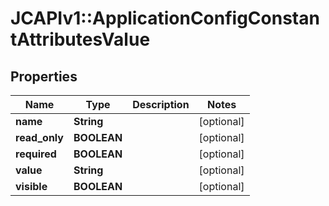 # JCAPIv1::ApplicationConfigConstantAttributesValue

## Properties
Name | Type | Description | Notes
------------ | ------------- | ------------- | -------------
**name** | **String** |  | [optional] 
**read_only** | **BOOLEAN** |  | [optional] 
**required** | **BOOLEAN** |  | [optional] 
**value** | **String** |  | [optional] 
**visible** | **BOOLEAN** |  | [optional] 


